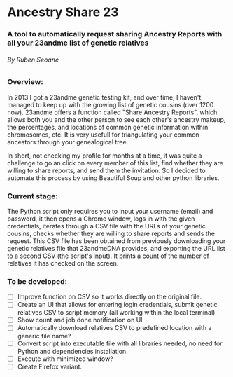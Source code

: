 # Ancestry Share 23
### A tool to automatically request sharing Ancestry Reports with all your 23andme list of genetic relatives
###### By Ruben Seoane


### Overview:
In 2013 I got a 23andme genetic testing kit, and over time, I haven't managed to keep up with the growing list of genetic cousins (over 1200 now).
23andme offers a function called "Share Ancestry Reports", which allows both you and the other person to see each other's ancestry makeup, 
the percentages, and locations of common genetic information within chromosomes, etc. It is very usefull for triangulating your common ancestors
through your genealogical tree.

In short, not checking my profile for months at a time, it was quite a challenge to go an click on every member of this list, 
find whether they are willing to share reports, and send them the invitation. So I decided to automate
this process by using Beautiful Soup and other python libraries. 

### Current stage:
The Python script only requires you to input your username (email) and password, it then opens a Chrome window, logs in with the given credentials, iterates through a CSV file with the URLs of your genetic cousins, checks whether they are willing to share reports and
sends the request. This CSV file has been obtained from previously downloading your genetic relatives file that 23andmeDNA provides,
and exporting the URL list to a second CSV (the script's input). It prints a count of the number of relatives it has checked on the screen.

### To be developed:
- [ ] Improve function on CSV so it works directly on the original file.
- [ ] Create an UI that allows for entering login credentials, submit genetic relatives CSV to script memory (all working within the local
terminal)
- [ ] Show count and job done notification on UI
- [ ] Automatically download relatives CSV to predefined location with a generic file name?
- [ ] Convert script into executable file with all libraries needed, no need for Python and dependencies installation.
- [ ] Execute with minimized window?
- [ ] Create Firefox variant.
